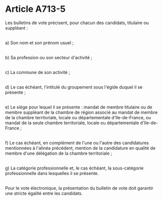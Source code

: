 # Article A713-5

<p>Les bulletins de vote précisent, pour chacun des candidats, titulaire ou suppléant :<br/><br/>

a) Son nom et son prénom usuel ;<br/><br/>

b) Sa profession ou son secteur d'activité ;<br/><br/>

c) La commune de son activité ;<br/><br/>

d) Le cas échéant, l'intitulé du groupement sous l'égide duquel il se présente ;<br/><br/>

e) Le siège pour lequel il se présente : mandat de membre titulaire ou de membre suppléant de la chambre de région associé au mandat de membre de la chambre territoriale, locale ou départementale d'Ile-de-France, ou mandat de la seule chambre territoriale, locale ou départementale d'Ile-de-France ;<br/><br/>

f) Le cas échéant, en complément de l'une ou l'autre des candidatures mentionnées à l'alinéa précédent, mention de la candidature en qualité de membre d'une délégation de la chambre territoriale ;<br/><br/>

g) La catégorie professionnelle et, le cas échéant, la sous-catégorie professionnelle dans lesquelles il se présente.<br/><br/>

Pour le vote électronique, la présentation du bulletin de vote doit garantir une stricte égalité entre les candidats.  </p>